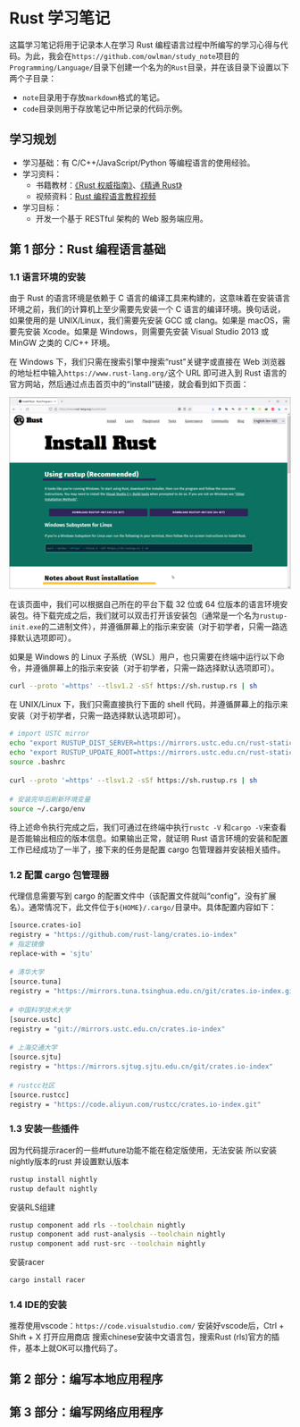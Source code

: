 # Rust 学习笔记

这篇学习笔记将用于记录本人在学习 Rust 编程语言过程中所编写的学习心得与代码。为此，我会在`https://github.com/owlman/study_note`项目的`Programming/Language/`目录下创建一个名为的`Rust`目录，并在该目录下设置以下两个子目录：

- `note`目录用于存放`markdown`格式的笔记。
- `code`目录则用于存放笔记中所记录的代码示例。

## 学习规划

- 学习基础：有 C/C++/JavaScript/Python 等编程语言的使用经验。
- 学习资料：
  - 书籍教材：[《Rust 权威指南》](https://book.douban.com/subject/35081743/)、[《精通 Rust》](https://book.douban.com/subject/35290878/)
  - 视频资料：[Rust 编程语言教程视频](https://www.bilibili.com/video/BV1hp4y1k7SV?spm_id_from=333.999.0.0)
- 学习目标：
  - 开发一个基于 RESTful 架构的 Web 服务端应用。

## 第 1 部分：Rust 编程语言基础

### 1.1 语言环境的安装

由于 Rust 的语言环境是依赖于 C 语言的编译工具来构建的，这意味着在安装语言环境之前，我们的计算机上至少需要先安装一个 C 语言的编译环境。换句话说，如果使用的是 UNIX/Linux，我们需要先安装 GCC 或 clang。如果是 macOS，需要先安装 Xcode。如果是 Windows，则需要先安装 Visual Studio 2013 或 MinGW 之类的 C/C++ 环境。

在 Windows 下，我们只需在搜索引擎中搜索“rust”关键字或直接在 Web 浏览器的地址栏中输入`https://www.rust-lang.org/`这个 URL 即可进入到 Rust 语言的官方网站，然后通过点击首页中的“install”链接，就会看到如下页面：

![rust_install](img/rust_install.png)

在该页面中，我们可以根据自己所在的平台下载 32 位或 64 位版本的语言环境安装包。待下载完成之后，我们就可以双击打开该安装包（通常是一个名为`rustup-init.exe`的二进制文件），并遵循屏幕上的指示来安装（对于初学者，只需一路选择默认选项即可）。

如果是 Windows 的 Linux 子系统（WSL）用户，也只需要在终端中运行以下命令，并遵循屏幕上的指示来安装（对于初学者，只需一路选择默认选项即可）。

```bash
curl --proto '=https' --tlsv1.2 -sSf https://sh.rustup.rs | sh
```

在 UNIX/Linux 下，我们只需直接执行下面的 shell 代码，并遵循屏幕上的指示来安装（对于初学者，只需一路选择默认选项即可）。

```bash
# import USTC mirror
echo "export RUSTUP_DIST_SERVER=https://mirrors.ustc.edu.cn/rust-static" >> ~/.bashrc
echo "export RUSTUP_UPDATE_ROOT=https://mirrors.ustc.edu.cn/rust-static/rustup" >> ~/.bashrc
source .bashrc

curl --proto '=https' --tlsv1.2 -sSf https://sh.rustup.rs | sh

# 安装完毕后刷新环境变量
source ~/.cargo/env
```

待上述命令执行完成之后，我们可通过在终端中执行`rustc -V` 和`cargo -V`来查看是否能输出相应的版本信息。如果输出正常，就证明 Rust 语言环境的安装和配置工作已经成功了一半了，接下来的任务是配置 cargo 包管理器并安装相关插件。

### 1.2 配置 cargo 包管理器

代理信息需要写到 cargo 的配置文件中（该配置文件就叫“config”，没有扩展名）。通常情况下，此文件位于`${HOME}/.cargo/`目录中。具体配置内容如下：

```bash
[source.crates-io]
registry = "https://github.com/rust-lang/crates.io-index"
# 指定镜像
replace-with = 'sjtu'

# 清华大学
[source.tuna]
registry = "https://mirrors.tuna.tsinghua.edu.cn/git/crates.io-index.git"

# 中国科学技术大学
[source.ustc]
registry = "git://mirrors.ustc.edu.cn/crates.io-index"

# 上海交通大学
[source.sjtu]
registry = "https://mirrors.sjtug.sjtu.edu.cn/git/crates.io-index"

# rustcc社区
[source.rustcc]
registry = "https://code.aliyun.com/rustcc/crates.io-index.git"
```

### 1.3 安装一些插件

因为代码提示racer的一些#future功能不能在稳定版使用，无法安装
所以安装nightly版本的rust 并设置默认版本

```bash
rustup install nightly
rustup default nightly
```

安装RLS组建

```bash
rustup component add rls --toolchain nightly
rustup component add rust-analysis --toolchain nightly
rustup component add rust-src --toolchain nightly
```

安装racer

```bash
cargo install racer
```

### 1.4 IDE的安装

推荐使用vscode：`https://code.visualstudio.com/`
安装好vscode后，Ctrl + Shift + X 打开应用商店
搜索chinese安装中文语言包，搜索Rust (rls)官方的插件，基本上就OK可以撸代码了。

## 第 2 部分：编写本地应用程序

## 第 3 部分：编写网络应用程序
